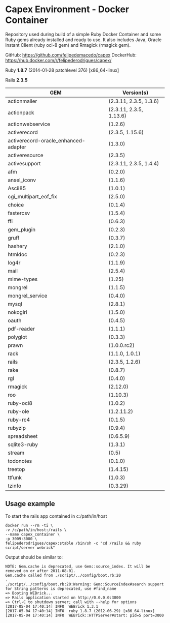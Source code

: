 # Capex Environment - Docker Container

Repository used during build of a simple Ruby Docker Container and some Ruby gems already installed and ready to use. It also includes Java, Oracle Instant Client (ruby oci-8 gem) and Rmagick (rmagick gem).

GitHub: https://github.com/felipedemacedo/capex
DockerHub: https://hub.docker.com/r/felipederodrigues/capex/

Ruby **1.8.7** (2014-01-28 patchlevel 376) [x86_64-linux]

Rails **2.3.5**

GEM  | Version(s)
------------- | -------------
actionmailer  | (2.3.11, 2.3.5, 1.3.6)
actionpack  | (2.3.11, 2.3.5, 1.13.6)
actionwebservice | (1.2.6)
activerecord | (2.3.5, 1.15.6)
activerecord-oracle_enhanced-adapter | (1.3.0)
activeresource | (2.3.5)
activesupport | (2.3.11, 2.3.5, 1.4.4)
afm | (0.2.0)
ansel_iconv | (1.1.6)
Ascii85 | (1.0.1)
cgi_multipart_eof_fix | (2.5.0)
choice | (0.1.4)
fastercsv | (1.5.4)
ffi | (0.6.3)
gem_plugin | (0.2.3)
gruff | (0.3.7)
hashery | (2.1.0)
htmldoc | (0.2.3)
log4r | (1.1.9)
mail | (2.5.4)
mime-types | (1.25)
mongrel | (1.1.5)
mongrel_service | (0.4.0)
mysql | (2.8.1)
nokogiri | (1.5.0)
oauth | (0.4.5)
pdf-reader | (1.1.1)
polyglot | (0.3.3)
prawn | (1.0.0.rc2)
rack | (1.1.0, 1.0.1)
rails | (2.3.5, 1.2.6)
rake | (0.8.7)
rgl | (0.4.0)
rmagick | (2.12.0)
roo | (1.10.3)
ruby-oci8 | (1.0.2)
ruby-ole | (1.2.11.2)
ruby-rc4 | (0.1.5)
rubyzip | (0.9.4)
spreadsheet | (0.6.5.9)
sqlite3-ruby | (1.3.1)
stream | (0.5)
todonotes | (0.1.0)
treetop | (1.4.15)
ttfunk | (1.0.3)
tzinfo | (0.3.29)

## Usage example

To start the rails app contained in c:/path/in/host
```console
docker run --rm -ti \
-v /c/path/in/host:/rails \
--name capex_container \
-p 3009:3000 \
felipederodrigues/capex:stable /bin/sh -c "cd /rails && ruby script/server webrick"
```
Output should be similar to:
```console
NOTE: Gem.cache is deprecated, use Gem::source_index. It will be removed on or after 2011-08-01.
Gem.cache called from ./script/../config/boot.rb:20
.
./script/../config/boot.rb:20:Warning: Gem::SourceIndex#search support for String patterns is deprecated, use #find_name
=> Booting WEBrick...
=> Rails application started on http://0.0.0.0:3000
=> Ctrl-C to shutdown server; call with --help for options
[2017-05-04 17:40:14] INFO  WEBrick 1.3.1
[2017-05-04 17:40:14] INFO  ruby 1.8.7 (2012-06-29) [x86_64-linux]
[2017-05-04 17:40:14] INFO  WEBrick::HTTPServer#start: pid=5 port=3000
```
